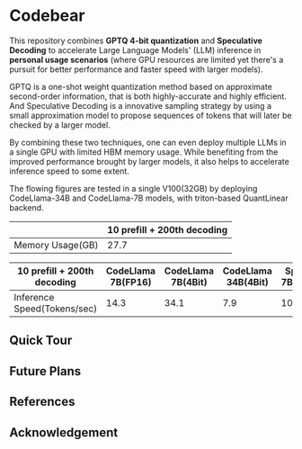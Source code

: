 # Codebear
This repository combines **GPTQ 4-bit quantization** and **Speculative Decoding** to accelerate Large Language Models' (LLM) inference in **personal usage scenarios**  (where GPU resources are limited yet there's a pursuit for better performance and faster speed with larger models).

GPTQ is a one-shot weight quantization method based on approximate second-order information, that is both highly-accurate and highly efficient. And Speculative Decoding is a innovative sampling strategy by using a small approximation model to propose sequences of tokens that will later be checked by a larger model. 

By combining these two techniques, one can even deploy multiple LLMs in a single GPU with limited HBM memory usage. While benefiting from the improved performance brought by larger models, it also helps to accelerate inference speed to some extent.

The flowing figures are tested in a single V100(32GB) by deploying CodeLlama-34B and CodeLlama-7B models, with triton-based QuantLinear backend.

|        | 10 prefill + 200th decoding |
|  ----  | ----  |
| Memory Usage(GB)  | 27.7 | 


| 10 prefill + 200th decoding| CodeLlama 7B(FP16) |CodeLlama 7B(4Bit) |CodeLlama 34B(4Bit) |Speculative 7B+34B(4Bit)|
|  ----  | ----  |----  |----  |----  |
| Inference Speed(Tokens/sec)  | 14.3 | 34.1 | 7.9 | 10.2 | 



<!-- # Update  -->

## Quick Tour

## Future Plans

## References

## Acknowledgement